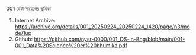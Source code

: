 001 ডেটা সায়েন্সের ভূমিকা
1) Internet Archive: https://archive.org/details/001_20250224_20250224_1420/page/n3/mode/1up
2) Github: https://github.com/nysr-0000/001_DS-in-Bng/blob/main/001-001_Data%20Science%20er%20bhumika.pdf
